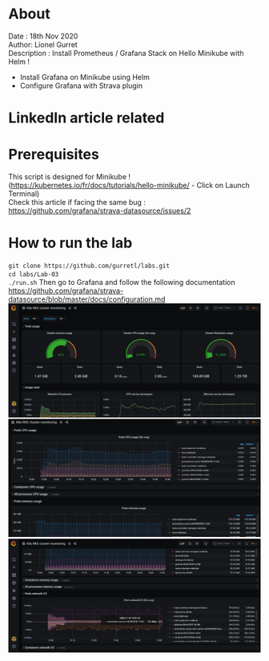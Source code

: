 # About
Date : 18th Nov 2020  
Author: Lionel Gurret  
Description : Install Prometheus / Grafana Stack on Hello Minikube with Helm !  
* Install Grafana on Minikube using Helm
* Configure Grafana with Strava plugin
# LinkedIn article related
# Prerequisites
This script is designed for Minikube !  
(https://kubernetes.io/fr/docs/tutorials/hello-minikube/ - Click on Launch Terminal)  
Check this article if facing the same bug : https://github.com/grafana/strava-datasource/issues/2
# How to run the lab
`git clone https://github.com/gurretl/labs.git`  
`cd labs/Lab-03`  
`./run.sh`
Then go to Grafana and follow the following documentation https://github.com/grafana/strava-datasource/blob/master/docs/configuration.md
<img src="images/1.png" width="800" >  
<img src="images/2.png" width="800" > 
<img src="images/3.png" width="800" >  

